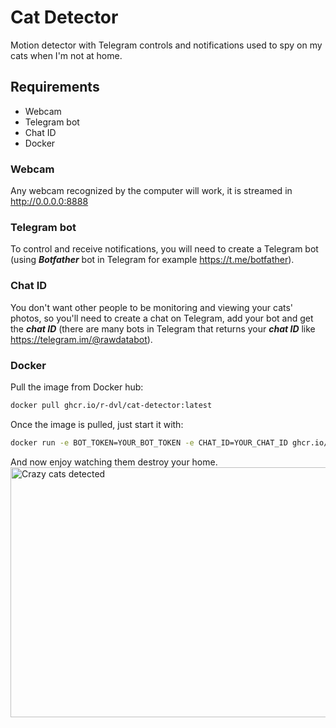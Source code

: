 # Cat Detector
Motion detector with Telegram controls and notifications used to spy on my cats when I'm not at home.
## Requirements
- Webcam
- Telegram bot
- Chat ID
- Docker

### Webcam
Any webcam recognized by the computer will work, it is streamed in http://0.0.0.0:8888
### Telegram bot
To control and receive notifications, you will need to create a Telegram bot (using ___Botfather___ bot in Telegram for example https://t.me/botfather).
### Chat ID
You don't want other people to be monitoring and viewing your cats' photos, so you'll need to create a chat on Telegram, add your bot and get the ___chat ID___ (there are many bots in Telegram that returns your ___chat ID___ like https://telegram.im/@rawdatabot).
### Docker
Pull the image from Docker hub:
~~~bash
docker pull ghcr.io/r-dvl/cat-detector:latest
~~~
Once the image is pulled, just start it with:
~~~bash
docker run -e BOT_TOKEN=YOUR_BOT_TOKEN -e CHAT_ID=YOUR_CHAT_ID ghcr.io/r-dvl/cat-detector:latest
~~~
And now enjoy watching them destroy your home.
<img src="https://i.gyazo.com/fd2e902c259fb6a44b80e83b58c6c787.jpg" alt="Crazy cats detected" width="719" height="400" />
